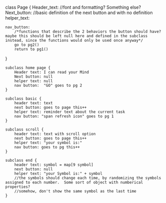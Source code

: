 class Page {
    Header_text:
        //font and formatting?  Something else?
    Next_button:
        //basic definition of the next button and with no definition
    helper_text:

    nav_button:
        /*functions that describe the 2 behaviors the button should have?  maybe this should be left null here and defined in the subclass instead, since the functions would only be used once anyway*/
        go to pg2()
        return to pg1()
}

    subclass home page {
        Header text: I can read your Mind
        Next button: null
        helper text: null
        nav button:  "GO" goes to pg 2
    }

    subclass basic {
        header text: text
        next button: goes to page this++
        helper text: reminder text about the current task
        nav button: "span refresh icon" goes to pg 1
    }

    subclass scroll {
        header text: text with scroll option
        next button: goes to page this++
        helper text: "your symbol is:"
        nav button: goes to pg this++
    }

    subclass end {
        header text: symbol = map[9 symbol]
        next button: null
        helper text: "your Symbol is:" + symbol
        //the symbols should change each time, by randomizing the symbols assigned to each number.  Some sort of object with numberical properties?
        //somehow, don't show the same symbol as the last time
    }
